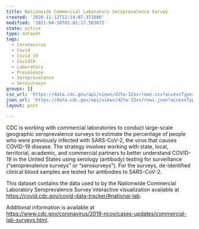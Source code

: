 ```yaml
---
title: Nationwide Commercial Laboratory Seroprevalence Survey
created: '2020-11-12T12:14:07.371006'
modified: '2021-04-30T01:02:17.503671'
state: active
type: dataset
tags:
  - Coronavirus
  - Covid
  - Covid 19
  - Covid19
  - Laboratory
  - Prevalence
  - Seroprevalence
  - Serosurveys
groups: []
csv_url: 'https://data.cdc.gov/api/views/d2tw-32xv/rows.csv?accessType=DOWNLOAD'
json_url: 'https://data.cdc.gov/api/views/d2tw-32xv/rows.json?accessType=DOWNLOAD'
layout: post

---
```

CDC is working with commercial laboratories to conduct large-scale geographic seroprevalence surveys to estimate the percentage of people who were previously infected with SARS-CoV-2, the virus that causes COVID-19 disease. The strategy involves working with state, local, territorial, academic, and commercial partners to better understand COVID-19 in the United States using serology (antibody) testing for surveillance (“seroprevalence surveys” or “serosurveys”). For the surveys, de-identified clinical blood samples are tested for antibodies to SARS-CoV-2.

This dataset contains the data used to by the Nationwide Commercial Laboratory Seroprevalence Survey interactive visualization available at <a href="https://covid.cdc.gov/covid-data-tracker/#national-lab">https://covid.cdc.gov/covid-data-tracker/#national-lab</a>.

Additional information is available at <a href="https://www.cdc.gov/coronavirus/2019-ncov/cases-updates/commercial-lab-surveys.html">https://www.cdc.gov/coronavirus/2019-ncov/cases-updates/commercial-lab-surveys.html</a>.
